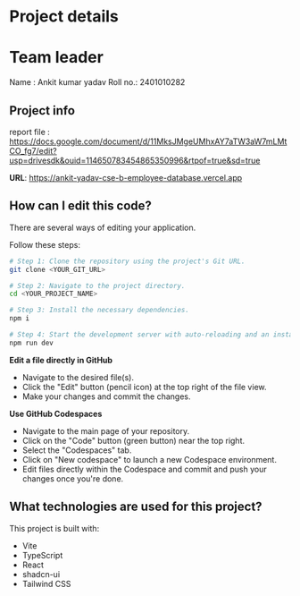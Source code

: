 # Project details 
# Team leader 
Name : Ankit kumar yadav 
Roll no.: 2401010282

## Project info

report file : https://docs.google.com/document/d/11MksJMgeUMhxAY7aTW3aW7mLMtCO_fg7/edit?usp=drivesdk&ouid=114650783454865350996&rtpof=true&sd=true

**URL**: https://ankit-yadav-cse-b-employee-database.vercel.app

## How can I edit this code?

There are several ways of editing your application.

Follow these steps:

```sh
# Step 1: Clone the repository using the project's Git URL.
git clone <YOUR_GIT_URL>

# Step 2: Navigate to the project directory.
cd <YOUR_PROJECT_NAME>

# Step 3: Install the necessary dependencies.
npm i

# Step 4: Start the development server with auto-reloading and an instant preview.
npm run dev
```

**Edit a file directly in GitHub**

- Navigate to the desired file(s).
- Click the "Edit" button (pencil icon) at the top right of the file view.
- Make your changes and commit the changes.

**Use GitHub Codespaces**

- Navigate to the main page of your repository.
- Click on the "Code" button (green button) near the top right.
- Select the "Codespaces" tab.
- Click on "New codespace" to launch a new Codespace environment.
- Edit files directly within the Codespace and commit and push your changes once you're done.

## What technologies are used for this project?

This project is built with:

- Vite
- TypeScript
- React
- shadcn-ui
- Tailwind CSS
